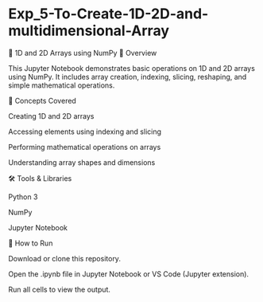 # Exp_5-To-Create-1D-2D-and-multidimensional-Array
🧮 1D and 2D Arrays using NumPy
📘 Overview

This Jupyter Notebook demonstrates basic operations on 1D and 2D arrays using NumPy.
It includes array creation, indexing, slicing, reshaping, and simple mathematical operations.

🧠 Concepts Covered

Creating 1D and 2D arrays

Accessing elements using indexing and slicing

Performing mathematical operations on arrays

Understanding array shapes and dimensions

🛠️ Tools & Libraries

Python 3

NumPy

Jupyter Notebook

🚀 How to Run

Download or clone this repository.

Open the .ipynb file in Jupyter Notebook or VS Code (Jupyter extension).

Run all cells to view the output.
